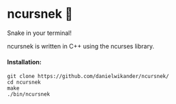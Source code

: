 # ncursnek :snake:

Snake in your terminal!

ncursnek is written in C++ using the ncurses library.

#### Installation:
```
git clone https://github.com/danielwikander/ncursnek/
cd ncursnek
make
./bin/ncursnek
```
